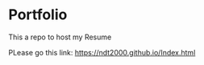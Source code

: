 # Portfolio
This a repo to host my Resume

PLease go this link: https://ndt2000.github.io/Index.html 

